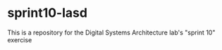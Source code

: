 # sprint10-lasd
This is a repository for the Digital Systems Architecture lab's "sprint 10" exercise

